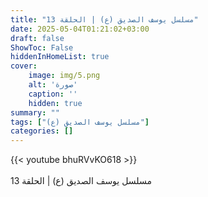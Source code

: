 ```yaml
---
title: "مسلسل يوسف الصديق (ع) | الحلقة 13"
date: 2025-05-04T01:21:02+03:00
draft: false
ShowToc: False
hiddenInHomeList: true
cover:
    image: img/5.png
    alt: 'صورة'
    caption: ''
    hidden: true
summary: ""
tags: ["مسلسل يوسف الصديق (ع)"]
categories: []
---
```


{{< youtube bhuRVvKO618 >}}  
 <br>
مسلسل يوسف الصديق (ع) | الحلقة 13